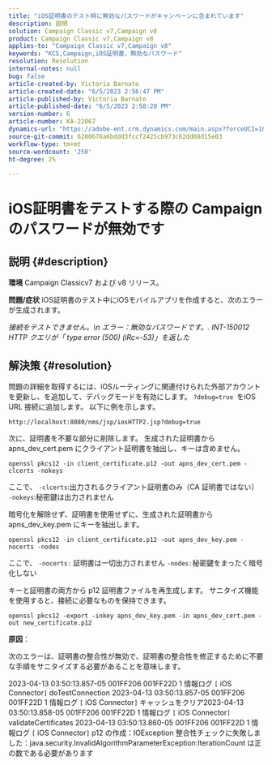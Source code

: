 ```yaml
---
title: "iOS証明書のテスト時に無効なパスワードがキャンペーンに含まれています"
description: 説明
solution: Campaign Classic v7,Campaign v8
product: Campaign Classic v7,Campaign v8
applies-to: "Campaign Classic v7,Campaign v8"
keywords: "KCS,Campaign,iOS証明書，無効なパスワード"
resolution: Resolution
internal-notes: null
bug: false
article-created-by: Victoria Barnato
article-created-date: "6/5/2023 2:56:47 PM"
article-published-by: Victoria Barnato
article-published-date: "6/5/2023 2:58:20 PM"
version-number: 6
article-number: KA-22067
dynamics-url: "https://adobe-ent.crm.dynamics.com/main.aspx?forceUCI=1&pagetype=entityrecord&etn=knowledgearticle&id=52e1602b-b103-ee11-8f6e-6045bd006ce9"
source-git-commit: 6280676a6bddd3fccf2425cb973c62dd08d15e03
workflow-type: tm+mt
source-wordcount: '250'
ht-degree: 2%

---
```


# iOS証明書をテストする際の Campaign のパスワードが無効です

## 説明 {#description}

<b>環境</b>
Campaign Classicv7 および v8 リリース。


<b>問題/症状</b>
iOS証明書のテスト中にiOSモバイルアプリを作成すると、次のエラーが生成されます。

*接続をテストできません。\n エラー：無効なパスワードです。. INT-150012 HTTP クエリが「 type error (500) (iRc=-53)」を返した*


## 解決策 {#resolution}


問題の詳細を取得するには、iOSルーティングに関連付けられた外部アカウントを更新し、を追加して、デバッグモードを有効にします。 `?debug=true `をiOS URL 接続に追加します。 以下に例を示します。

`http://localhost:8080/nms/jsp/iosHTTP2.jsp?debug=true`

次に、証明書を不要な部分に削除します。 生成された証明書から apns_dev_cert.pem にクライアント証明書を抽出し、キーは含めません。

`openssl pkcs12 -in client_certificate.p12 -out apns_dev_cert.pem -clcerts -nokeys`

ここで、
`-clcerts`:出力されるクライアント証明書のみ（CA 証明書ではない）
`-nokeys`:秘密鍵は出力されません

暗号化を解除せず、証明書を使用せずに、生成された証明書から apns_dev_key.pem にキーを抽出します。

`openssl pkcs12 -in client_certificate.p12 -out apns_dev_key.pem -nocerts -nodes`

ここで、
`-nocerts:` 証明書は一切出力されません
`-nodes:`秘密鍵をまったく暗号化しない

キーと証明書の両方から p12 証明書ファイルを再生成します。 サニタイズ機能を使用すると、接続に必要なものを保持できます。 

`openssl pkcs12 -export -inkey apns_dev_key.pem -in apns_dev_cert.pem -out new_certificate.p12`

<b>原因</b>：

次のエラーは、証明書の整合性が無効で、証明書の整合性を修正するために不要な手順をサニタイズする必要があることを意味します。

2023-04-13 03:50:13.857-05 001FF206 001FF22D 1 情報ログ `[` iOS Connector`]`  doTestConnection 2023-04-13 03:50:13.857-05 001FF206 001FF22D 1 情報ログ `[` iOS Connector`]`  キャッシュをクリア2023-04-13 03:50:13.858-05 001FF206 001FF22D 1 情報ログ `[` iOS Connector`]`  validateCertificates 2023-04-13 03:50:13.860-05 001FF206 001FF22D 1 情報ログ `[` iOS Connector`]`  p12 の作成：IOException 整合性チェックに失敗しました：java.security.InvalidAlgorithmParameterException:IterationCount は正の数である必要があります
